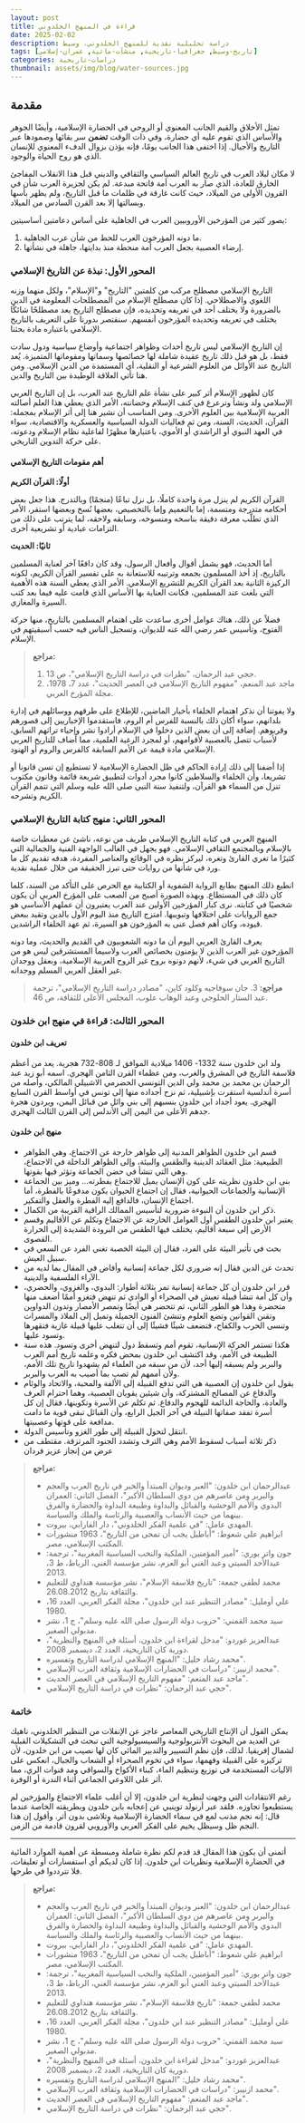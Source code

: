 ```yaml
---
layout: post
title: قراءة في المنهج الخلدوني
date: 2025-02-02
description: دراسة تحليلية نقدية للمنهج الخلدوني، وسيط
tags: [تاريخ-وسيط, جغرافيا-تاريخية, منشآت-مائية, عمران-إسلامي]
categories: دراسات-تاريخية
thumbnail: assets/img/blog/water-sources.jpg
---
```


## مقدمة

تمثل الأخلاق والقيم الجانب المعنوي أو الروحي في الحضارة الإسلامية، وأيضًا الجوهر والأساس الذي تقوم عليه أي حضارة، وفي ذات الوقت **تضمن** سر بقائها وصمودها عبر التاريخ والأجيال. إذا اختفى هذا الجانب يومًا، فإنه يؤذن بزوال الدفء المعنوي للإنسان الذي هو روح الحياة والوجود. 

لا مكان لبلاد العرب في تاريخ العالم السياسي والثقافي والديني قبل هذا الانقلاب المفاجئ الخارق للعادة، الذي صار به العرب أمة فاتحة مبدعة. لم يكن لجزيرة العرب شأن في القرون الأولى من الميلاد، حيث كانت غارقة في ظلمات ما قبل التاريخ، ولم يظهر بأسها وبسالتها إلا بعد القرن السادس من الميلاد.

يصور كثير من المؤرخين الأوروبيين العرب في الجاهلية على أساس دعامتين أساسيتين:
1. ما دونه المؤرخون العرب للحط من شأن عرب الجاهلية.
2. إرضاء العصبية بجعل العرب أمة منحطة منذ بدايتها، جاهلة في نشأتها.

### المحور الأول: نبذة عن التاريخ الإسلامي

التاريخ الإسلامي مصطلح مركب من كلمتين "التاريخ" و"الإسلام"، ولكل منهما وزنه اللغوي والاصطلاحي. إذا كان مصطلح الإسلام من المصطلحات المعلومة في الدين بالضرورة ولا يختلف أحد في تعريفه وتحديده، فإن مصطلح التاريخ يعد مصطلحًا شائكًا يختلف في تعريفه وتحديده المؤرخون أنفسهم. سنقتصر بدورنا على التعريف بالتاريخ الإسلامي باعتباره مادة بحثنا.

إن التاريخ الإسلامي ليس تاريخ أحداث وظواهر اجتماعية وأوضاع سياسية ودول سادت فقط، بل هو قبل ذلك تاريخ عقيدة شاملة لها خصائصها وسماتها ومقوماتها المتميزة. يُعد التاريخ عند الأوائل من العلوم الشرعية أو النقلية، أي المستمدة من الدين الإسلامي. ومن هنا تأتي العلاقة الوطيدة بين التاريخ والدين.

كان لظهور الإسلام أثر كبير على نشأة علم التاريخ عند العرب، بل إن التاريخ العربي الإسلامي ولد ونشأ وترعرع في كنف الإسلام وحضانته، الأمر الذي يعطي هذا العلم أصالته العربية الإسلامية بين العلوم الأخرى. ومن المناسب أن نشير هنا إلى أثر الإسلام بمجمله: القرآن، الحديث، السنة، ومن ثم فعاليات الدولة السياسية والعسكرية والاقتصادية، سواء في العهد النبوي أو الراشدي أو الأموي، باعتبارها مظهرًا لفاعلية نظام الإسلام ودعوته، على حركة التدوين التاريخي.

#### أهم مقومات التاريخ الإسلامي

**أولًا: القرآن الكريم**

القرآن الكريم لم ينزل مرة واحدة كاملًا، بل نزل تباعًا (منجمًا) وبالتدرج. هذا جعل بعض أحكامه متدرجة ومتسمة، إما بالتعميم وإما بالتخصيص، بعضها نُسخ وبعضها استقر، الأمر الذي تطلَّب معرفة دقيقة بناسخه ومنسوخه، وسابقه ولاحقه، لما يترتب على ذلك من التزامات عبادية أو تشريعية أخرى.

**ثانيًا: الحديث**

أما الحديث، فهو يشمل أقوال وأفعال الرسول، وقد كان دافعًا آخر لعناية المسلمين بالتاريخ، إذ أخذ المسلمون بجمعه وترتيبه للاستعانة به على تفسير القرآن الكريم، لكونه الركيزة الثانية بعد القرآن الكريم للتشريع الإسلامي. الأمر الذي يعطي السنة هذه الأهمية التي بلغت عند المسلمين، فكانت العناية بها الأساس الذي قامت عليه فيما بعد كتب السيرة والمغازي.

فضلاً عن ذلك، هناك عوامل أخرى ساعدت على اهتمام المسلمين بالتاريخ، منها حركة الفتوح، وتأسيس عمر رضي الله عنه للديوان، وتسجيل الناس فيه حسب أسبقيتهم في الإسلام.

> **مراجع:**
> 1. حجي عبد الرحمان، "نظرات في دراسة التاريخ الإسلامي"، ص 13.
> 2. ماجد عبد المنعم، "مفهوم التاريخ الإسلامي في العصر الحديث"، عدد 7، 1978، مجلة المؤرخ العربي.

ولا يفوتنا أن نذكر اهتمام الخلفاء بأخبار الماضين، للإطلاع على طرقهم ووسائلهم في إدارة بلدانهم، سواء أكان ذلك بالنسبة للفرس أم الروم، فاستقدموا الإخباريين إلى قصورهم وقربوهم. إضافة إلى أن بعض الذين دخلوا في الإسلام أرادوا نشر وإحياء تراثهم السابق، لأسباب تتصل بالعصبية لأقوامهم، أو لمجرد الرغبة العلمية، مما أضاف للتاريخ العربي الإسلامي مادة قيمة عن الأمم السابقة كالفرس والروم أو الهنود.

إذا أضفنا إلى ذلك إرادة الحاكم في ظل الحضارة الإسلامية لا تستطيع إن تسن قانونا أو تشريعا، وأن الخلفاء والسلاطين كانوا مجرد أدوات لتطبيق شريعة قائمة وقانون مكتوب تنزل من السماء هو القرآن، ولتنفيذ سنة النبي صلى الله عليه وسلم التي تتمم القرآن الكريم وتشرحه.

### المحور الثاني: منهج كتابة التاريخ الإسلامي

المنهج العربي في كتابة التاريخ الإسلامي طريف من نوعه، ناشئ عن معطيات خاصة بالإسلام وبالمجتمع الثقافي الإسلامي. فهو يجهل في الغالب الواجهة الفنية والجمالية التي كثيرًا ما تغري القارئ وتغره، ليركز نظره في الوقائع والعناصر المفردة، هدفه تقديم كل ما ورد في شأنها من روايات حتى تبرز الحقيقة من خلال عملية نقدية. 

انطبع ذلك المنهج بطابع الرواية الشفوية أو الكتابية مع الحرص على التأكد من السند، كلما كان ذلك في المستطاع. وبهذه الصورة أصبح من الصعب على المؤرخ العربي أن يكون شخصيًا في كتابته. نرى كبار المؤرخين الأولين عند العرب يعتبرون أن عملهم الأساسي هو جمع الروايات على اختلافها وتبويبها. امتزج التاريخ منذ اليوم الأول بالدين وتقيد ببعض قيوده، وكان أهم فصل عنى به المؤرخون هو السيرة، ثم عهد الخلفاء الراشدين.

يعرف القارئ العربي اليوم أن ما دونه الشعوبيون في القديم والحديث، وما دونه المؤرخون غير العرب الذين لا يؤمنون بخصائص العرب ولاسيما المستشرقين ليس هو من التاريخ العربي في شيء، لأنهم دونوه بروح غير الروح العربية الإسلامية، وبعقل ووجدان غير العقل العربي المسلم ووجدانه.

> **مراجع:**
> 3. جان سوفاجيه وكلود كاين، "مصادر دراسة التاريخ الإسلامي"، ترجمة عبد الستار الحلوجي وعبد الوهاب علوب، المجلس الأعلى للثقافة، ص 46.

### المحور الثالث: قراءة في منهج ابن خلدون

#### تعريف ابن خلدون

ولد ابن خلدون سنة 1332- 1406 ميلادية الموافق لـ 808-732 هجرية. يعد من أعظم فلاسفة التاريخ في المشرق والغرب، ومن عظماء القرن الثامن الهجري. اسمه أبو زيد عبد الرحمان بن محمد بن محمد ولي الدين التونسي الحضرمي الاشبيلي المالكي، وأصله من أسرة أندلسية استقرت بإشبيلية، ثم نزح أجداده منها إلى تونس في أواسط القرن السابع الهجري. يعود أجداد ابن خلدون بنسبهم إلى بني وائل من قبائل اليمن، ويردون هجرة جدهم الأعلى من اليمن إلى الأندلس إلى القرن الثالث الهجري.

#### منهج ابن خلدون

- قسم ابن خلدون الظواهر المدنية إلى ظواهر خارجة عن الاجتماع، وهي الظواهر الطبيعية: مثل العقائد الدينية والطقس والبيئة، وإلى الظواهر الداخلة في الاجتماع، وهي التي تنشأ في حضن الجماعة وتؤثر فيها بقوتها.
- بنى ابن خلدون نظريته على كون الإنسان يميل للاجتماع بفطرته... وميز بين الجماعة الإنسانية والجماعات الحيوانية، فقال إن اجتماع الحيوان يكون مدفوعًا بالفطرة، أما اجتماع الإنسان، فالدافع إليه الفطرة والعقل والتفكير.
- ذكر ابن خلدون أن النبوءة ضرورية لتأسيس الممالك الراقية القريبة من الكمال.
- يعتبر ابن خلدون الطقس أول العوامل الخارجة عن الاجتماع وتكلم عن الأقاليم وقسم الأرض إلى سبعة أقاليم، يختلف فيها الطقس من البرودة الشديدة إلى الحرارة القصوى.
- بحث في تأثير البيئة على الفرد، فقال إن البيئة الخصبة تغني الفرد عن السعي في سبيل العيش.
- تحدث عن الدين فقال إنه ضروري لكل جماعة إنسانية وأفاض في المقال بما لديه من الآراء الفلسفية والدينية.
- قرر ابن خلدون أن كل جماعة إنسانية تمر بثلاثة أطوار: البدوي، والغزوي، والحضري، وأن كل أمة تنشأ قبيلة تعيش في الصحراء أو الوادي ثم تنهض فتغزو أممًا أضعف منها متحضرة وهذا هو الطور الثاني، ثم تتحضر هي أيضًا وتمصر الأمصار وتدون الدواوين وتقنن القوانين وتضع العلوم وتنشئ الفنون الجميلة وتميل إلى الملاذ والمسرات وتنسى الحرب والكفاح، فتضعف شيئًا فشيئًا إلى أن تتغلب عليها قبيلة غازية فتقهرها وتسود عليها.
- هكذا تستمر الحركة الإنسانية، تقوم أمم وتسقط دول لتنهض أخرى وتسود. هذه سنة الطبيعة في الأمم، وقد اكتشف ابن خلدون بمحض فكره وعلمه تاريخ أمم العرب والبربر ولم يسبقه إليها أحد، لأن من سبقه من العلماء لم يشهدوا تاريخ تلك الأمم، ولأن أممهم لم تصب بما أصيب به العرب والبربر.
- يقول ابن خلدون إن العصبية هي التي تدفع القبيلة إلى الألفة والمحبة، والاتحاد والوئام والدفاع عن المصالح المشتركة، وأن شيئين يقويان العصبية، وهما احترام العرف والعادة، والحاجة الدائمة للهجوم والدفاع. ثم تكلم عن الأسرة وتكوينها، فقال إن كل أسرة تفقد صفاتها النبيلة في آخر الجيل الرابع، وأن القبائل تبقى قوية ما دامت مدافعة على قوتها وعصبيتها.
- انتقل لتحول القبيلة إلى طور الغزو وتأسيس الدولة.
- ذكر ثلاثة أسباب لسقوط الأمم وهي الترف وتشدد الجنود المرتزقة.
  مقتطف من عرض من إنجاز عزيز فردان

> **مراجع:**
> - عبدالرحمان ابن خلدون: "العبر وديوان المبتدأ والخبر في تاريخ العرب والعجم والبربر ومن عاصرهم من دوي السلطان الأكبر"، الفصل الثاني: العمران البدوي والأمم الوحشية والقبائل والبداوة وطبيعة البداوة والحضارة والفرق بينهما من حيث الأنساب والعصبية والرئاسة والملك والسياسة.
> - المهدي عامل: "في علمية الفكر الخلدوني"، دار الفارابي، بيروت.
> - ابراهيم علي شعوط: "أباطيل يجب أن تمحى من التاريخ"، 1963 منشورات المكتب الإسلامي، مصر.
> - جون واتر بوري: "أمير المؤمنين، الملكية والنخب السياسية المغربية"، ترجمة: عبدالأحد السبتي وعبد الغني أبو العزم، نشر مؤسسة الغني، الرباط، ط 3، 2013.
> - محمد لطفي جمعة: "تاريخ فلاسفة الإسلام"، نشر مؤسسة هنداوي للتعليم والثقافة بتاريخ 26.08.2012.
> - علي أومليل: "مصادر التنظير عند ابن خلدون"، مجلة الفكر العربي، العدد 16، 1980.
> - سيد محمد القمني: "حروب دولة الرسول صلى الله عليه وسلم"، ج 1، نشر مدبولي الصغير.
> - عبدالعزيز غوردو: "مدخل لقراءة ابن خلدون، أسئلة في المنهج والنظرية"، دورية كان التاريخية، العدد 2، ديسمبر 2008.
> - محمد رشاد خليل: "المنهج الإسلامي لدراسة التاريخ وتفسيره".
> - محمد ازنيبر: "دراسات في الحضارات الإسلامية وثقافة الغرب الإسلامي".
> - ماجد عبد المنعم: "مفهوم التاريخ الإسلامي في العصر الحديث".
> - حجي عبد الرحمان: "نظرات في دراسة التاريخ الإسلامي".

### خاتمة

يمكن القول أن الإنتاج التاريخي المعاصر عاجز عن الإنفلات من التنظير الخلدوني، ناهيك عن العديد من البحوث الأنتربولوجية والسيسيولوجية التي تبحث في التشكيلات القبلية لشمال إفريقيا. لذلك، فإن نظم التسيير والتدبير المائي كان لها نصيب من ابن خلدون، لأن تركيزه على القبيلة وفهمها، سواء في تخوم الصحراء أو الشعاب والجبال، انعكس على الآليات المستخدمة في توزيع وتنظيم الماء، كبناء الأكواخ والسواقي ومد قنوات الري، مما أثر على اللاوعي الجماعي أثناء الندرة أو الوفرة.

رغم الانتقادات التي وجهت لنظرية ابن خلدون، إلا أن أغلب علماء الاجتماع والمؤرخين لم يستطيعوا تجاوزه. فلقد عبر أرنولد توينبي عن إعجابه بابن خلدون وبطريقته الخاصة عندما قال: إنه نجم مذنب لمع في سماء الحضارة الإسلامية وتلاشى بدون أثر. وأقول إن هذا النجم ظل وسيظل يخيم على الفكر العربي والأوروبي لقرون قادمة من الزمن.

---

أتمنى أن يكون هذا المقال قد قدم لكم نظرة شاملة ومبسطة عن أهمية الموارد المائية في الحضارة الإسلامية ونظريات ابن خلدون. إذا كان لديكم أي استفسارات أو تعليقات، فلا تترددوا في طرحها.

> **مراجع:**
> - عبدالرحمان ابن خلدون: "العبر وديوان المبتدأ والخبر في تاريخ العرب والعجم والبربر ومن عاصرهم من دوي السلطان الأكبر"، الفصل الثاني: العمران البدوي والأمم الوحشية والقبائل والبداوة وطبيعة البداوة والحضارة والفرق بينهما من حيث الأنساب والعصبية والرئاسة والملك والسياسة.
> - المهدي عامل: "في علمية الفكر الخلدوني"، دار الفارابي، بيروت.
> - ابراهيم علي شعوط: "أباطيل يجب أن تمحى من التاريخ"، 1963 منشورات المكتب الإسلامي، مصر.
> - جون واتر بوري: "أمير المؤمنين، الملكية والنخب السياسية المغربية"، ترجمة: عبدالأحد السبتي وعبد الغني أبو العزم، نشر مؤسسة الغني، الرباط، ط 3، 2013.
> - محمد لطفي جمعة: "تاريخ فلاسفة الإسلام"، نشر مؤسسة هنداوي للتعليم والثقافة بتاريخ 26.08.2012.
> - علي أومليل: "مصادر التنظير عند ابن خلدون"، مجلة الفكر العربي، العدد 16، 1980.
> - سيد محمد القمني: "حروب دولة الرسول صلى الله عليه وسلم"، ج 1، نشر مدبولي الصغير.
> - عبدالعزيز غوردو: "مدخل لقراءة ابن خلدون، أسئلة في المنهج والنظرية"، دورية كان التاريخية، العدد 2، ديسمبر 2008.
> - محمد رشاد خليل: "المنهج الإسلامي لدراسة التاريخ وتفسيره".
> - محمد ازنيبر: "دراسات في الحضارات الإسلامية وثقافة الغرب الإسلامي".
> - ماجد عبد المنعم: "مفهوم التاريخ الإسلامي في العصر الحديث".
> - حجي عبد الرحمان: "نظرات في دراسة التاريخ الإسلامي".

